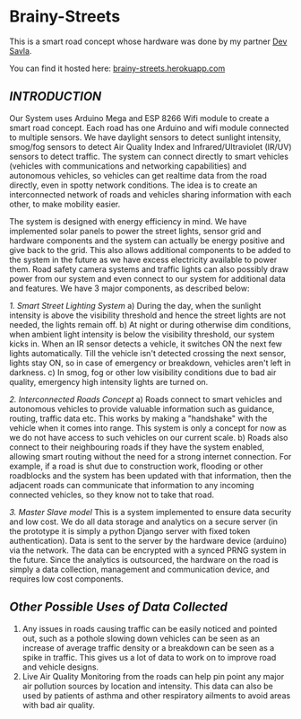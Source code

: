 # Brainy-Streets
This is a smart road concept whose hardware was done by my partner [Dev Savla](https://www.linkedin.com/in/devsavla "Dev Savla").

You can find it hosted here: [brainy-streets.herokuapp.com](https://brainy-streets.herokuapp.com)

## *INTRODUCTION*
Our System uses Arduino Mega and ESP 8266 Wifi module to create a smart road concept. Each road has one Arduino and wifi module connected to multiple sensors. We have daylight sensors to detect sunlight intensity, smog/fog sensors to detect Air Quality Index and Infrared/Ultraviolet (IR/UV) sensors to detect traffic. The system can connect directly to smart vehicles (vehicles with communications and networking capabilities) and autonomous vehicles, so vehicles can get realtime data from the road directly, even in spotty network conditions. The idea is to create an interconnected network of roads and vehicles sharing information with each other, to make mobility easier. 

The system is designed with energy efficiency in mind. We have implemented solar panels to power the street lights, sensor grid and hardware components and the system can actually be energy positive and give back to the grid. This also allows additional components to be added to the system in the future as we have excess electricity available to power them. Road safety camera systems and traffic lights can also possibly draw power from our system and even connect to our system for additional data and features. We have 3 major components, as described below:

*1. Smart Street Lighting System*
	a) During the day, when the sunlight intensity is above the visibility threshold and hence the street lights are not needed, the lights remain off. 
	b) At night or during otherwise dim conditions, when ambient light intensity is below the visibility threshold, our system kicks in. When an IR sensor detects a vehicle, it switches ON the next few lights automatically. Till the vehicle isn't detected crossing the next sensor, lights stay ON, so in case of emergency or breakdown, vehicles aren't left in darkness.
	c) In smog, fog or other low visibility conditions due to bad air quality, emergency high intensity lights are turned on.
	
*2. Interconnected Roads Concept*
  a) Roads connect to smart vehicles and autonomous vehicles to provide valuable information such as guidance, routing, traffic data etc. This works by making a "handshake" with the vehicle when it comes into range. This system is only a concept for now as we do not have access to such vehicles on our current scale.
	b) Roads also connect to their neighbouring roads if they have the system enabled, allowing smart routing without the need for a strong internet connection. For example, if a road is shut due to construction work, flooding or other roadblocks and the system has been updated with that information, then the adjacent roads can communicate that information to any incoming connected vehicles, so they know not to take that road.
	
*3. Master Slave model*
This is a system implemented to ensure data security and low cost. We do all data storage and analytics on a secure server (in the prototype it is simply a python Django server with fixed token authentication). Data is sent to the server by the hardware device (arduino) via the network. The data can be encrypted with a synced PRNG system in the future. Since the analytics is outsourced, the hardware on the road is simply a data collection, management and communication device, and requires low cost components.

## *Other Possible Uses of Data Collected*
  1) Any issues in roads causing traffic can be easily noticed and pointed out, such as a pothole slowing down vehicles can be seen as an increase of average traffic density or a breakdown can be seen as a spike in traffic. This gives us a lot of data to work on to improve road and vehicle designs.
  2) Live Air Quality Monitoring from the roads can help pin point any major air pollution sources by location and intensity. This data can also be used by patients of asthma and other respiratory ailments to avoid areas with bad air quality.
